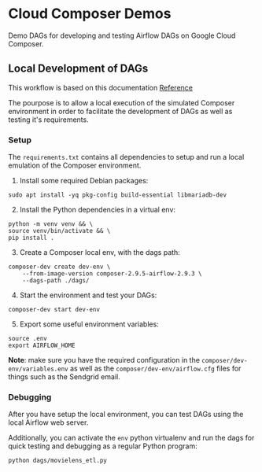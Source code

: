 # Cloud Composer Demos

Demo DAGs for developing and testing Airflow DAGs on
Google Cloud Composer.

## Local Development of DAGs

This workflow is based on this documentation
[Reference](https://cloud.google.com/composer/docs/composer-2/run-local-airflow-environments)

The pourpose is to allow a local execution of the simulated
Composer environment in order to facilitate the development of
DAGs as well as testing it's requirements.

### Setup

The `requirements.txt` contains all dependencies
to setup and run a local emulation of the Composer environment.

1. Install some required Debian packages:
```
sudo apt install -yq pkg-config build-essential libmariadb-dev
```
2. Install the Python dependencies in a virtual env:
```
python -m venv venv && \
source venv/bin/activate && \
pip install .
```
3. Create a Composer local env, with the dags path:
```
composer-dev create dev-env \
    --from-image-version composer-2.9.5-airflow-2.9.3 \
    --dags-path ./dags/
```
4. Start the environment and test your DAGs:
```
composer-dev start dev-env
```
5. Export some useful environment variables:
```
source .env
export AIRFLOW_HOME
```

**__Note__**: make sure you have the required configuration
in the `composer/dev-env/variables.env` as well as
the `composer/dev-env/airflow.cfg` files for things
such as the Sendgrid email.

### Debugging

After you have setup the local environment, you can test
DAGs using the local Airflow web server.

Additionally, you can activate the `env` python virtualenv
and run the dags for quick testing and debugging as a regular
Python program:

```
python dags/movielens_etl.py
```
